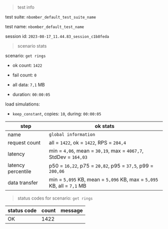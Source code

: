 > test info

test suite: `nbomber_default_test_suite_name`

test name: `nbomber_default_test_name`

session id: `2023-08-17_11.44.83_session_c1b8feda`

> scenario stats

scenario: `get rings`

  - ok count: `1422`

  - fail count: `0`

  - all data: `7,1` MB

  - duration: `00:00:05`

load simulations:

  - `keep_constant`, copies: `10`, during: `00:00:05`

|step|ok stats|
|---|---|
|name|`global information`|
|request count|all = `1422`, ok = `1422`, RPS = `284,4`|
|latency|min = `4,06`, mean = `30,19`, max = `4067,7`, StdDev = `164,03`|
|latency percentile|p50 = `16,22`, p75 = `20,82`, p95 = `37,5`, p99 = `200,06`|
|data transfer|min = `5,095` KB, mean = `5,096` KB, max = `5,095` KB, all = `7,1` MB|


> status codes for scenario: `get rings`

|status code|count|message|
|---|---|---|
|OK|1422||


